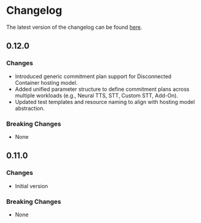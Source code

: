 # Changelog

The latest version of the changelog can be found [here](https://github.com/Azure/bicep-registry-modules/blob/main/avm/res/cognitive-services/account/CHANGELOG.md).

## 0.12.0

### Changes

- Introduced generic commitment plan support for Disconnected Container hosting model.
- Added unified parameter structure to define commitment plans across multiple workloads (e.g., Neural TTS, STT, Custom STT, Add-On).
- Updated test templates and resource naming to align with hosting model abstraction.

### Breaking Changes

- None

## 0.11.0

### Changes

- Initial version

### Breaking Changes

- None
